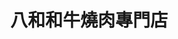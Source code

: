 ---
title: "八和和牛燒肉專門店"
description: "八和和牛燒肉專門店"
layout: shop
keywords:
  - 美食競賽
  - 台灣美食
  - 美食精選
datePublished: "2025-06-30"
dateModified: "2025-07-03"
city: "台北市"
district: "大安區"
address: "台北市大安區安和路一段102巷4號"
phone: "0223250531"
geo: "25.03415778953967, 121.55194771486876"
google_map: "https://maps.app.goo.gl/hkbwgDRRRLpeSdDX8"
footinder: "https://footinder.com.tw/%E5%8F%B0%E5%8C%97%E5%B8%82%E5%A4%A7%E5%AE%89%E5%8D%80/47908/"
official: "https://www.facebook.com/BAHO.YAKINIKU/"
award:
  - name: "500盤"
    year: "2024"
    entries:
      - dishes:
          - "法式吐司"

---